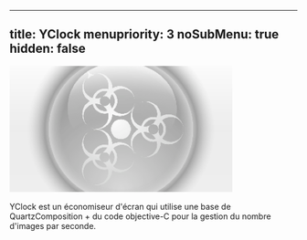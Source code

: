 ----- 
title: YClock
menupriority: 3
noSubMenu: true
hidden: false
-----


![Screenshot](/Scratch/img/softwares/yclock/screenshot1.png 'screenshot')

YClock est un économiseur d'écran qui utilise une base de QuartzComposition + du code objective-C pour la gestion du nombre d'images par seconde.
